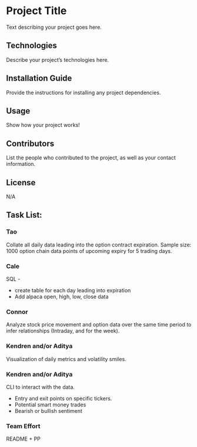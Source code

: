 # Project Title

Text describing your project goes here.

## Technologies

Describe your project’s technologies here.

## Installation Guide

Provide the instructions for installing any project dependencies.

## Usage

Show how your project works!

## Contributors

List the people who contributed to the project, as well as your contact information.

## License

N/A

## Task List:

### Tao
Collate all daily data leading into the option contract expiration.
Sample size: 1000 option chain data points of upcoming expiry for 5 trading days.

### Cale
SQL -
- create table for each day leading into expiration
- Add alpaca open, high, low, close data

### Connor
Analyze stock price movement and option data over the same time period to infer relationships (Intraday, and for the week).

### Kendren and/or Aditya
Visualization of daily metrics and volatility smiles.

### Kendren and/or Aditya
CLI to interact with the data.
- Entry and exit points on specific tickers.
- Potential smart money trades
- Bearish or bullish sentiment

### Team Effort
README + PP
